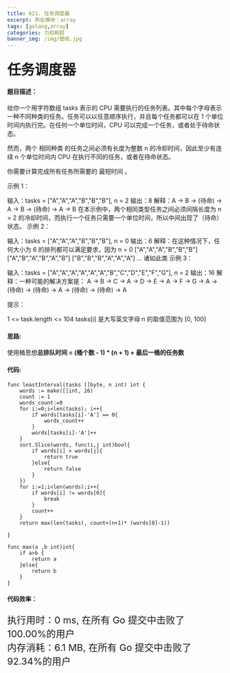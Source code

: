 ```yaml
---
title: 621. 任务调度器
excerpt: 所在模块：array
tags: [golang,array]
categories: 力扣刷题
banner_img: /img/壁纸.jpg
---
```


### <font size=6px>任务调度器</font>

#### 题目描述：

给你一个用字符数组 tasks 表示的 CPU 需要执行的任务列表。其中每个字母表示一种不同种类的任务。任务可以以任意顺序执行，并且每个任务都可以在 1 个单位时间内执行完。在任何一个单位时间，CPU 可以完成一个任务，或者处于待命状态。

然而，两个 相同种类 的任务之间必须有长度为整数 n 的冷却时间，因此至少有连续 n 个单位时间内 CPU 在执行不同的任务，或者在待命状态。

你需要计算完成所有任务所需要的 最短时间 。

 

示例 1：

输入：tasks = ["A","A","A","B","B","B"], n = 2
输出：8
解释：A -> B -> (待命) -> A -> B -> (待命) -> A -> B
     在本示例中，两个相同类型任务之间必须间隔长度为 n = 2 的冷却时间，而执行一个任务只需要一个单位时间，所以中间出现了（待命）状态。 
示例 2：

输入：tasks = ["A","A","A","B","B","B"], n = 0
输出：6
解释：在这种情况下，任何大小为 6 的排列都可以满足要求，因为 n = 0
["A","A","A","B","B","B"]
["A","B","A","B","A","B"]
["B","B","B","A","A","A"]
...
诸如此类
示例 3：

输入：tasks = ["A","A","A","A","A","A","B","C","D","E","F","G"], n = 2
输出：16
解释：一种可能的解决方案是：
     A -> B -> C -> A -> D -> E -> A -> F -> G -> A -> (待命) -> (待命) -> A -> (待命) -> (待命) -> A


提示：

1 <= task.length <= 104
tasks[i] 是大写英文字母
n 的取值范围为 [0, 100]

#### 思路:

使用桶思想**总排队时间 = (桶个数 - 1) \* (n + 1) + 最后一桶的任务数**

#### 代码:

```golang
func leastInterval(tasks []byte, n int) int {
    words := make([]int, 26)
    count := 1
    words_count:=0
    for i:=0;i<len(tasks); i++{
        if words[tasks[i]-'A'] == 0{
            words_count++
        }
        words[tasks[i]-'A']++
    }
    sort.Slice(words, func(i,j int)bool{
        if words[i] > words[j]{
            return true
        }else{
            return false
        }
    })
    for i:=1;i<len(words);i++{
        if words[i] != words[0]{
            break
        }
        count++
    }
    return max(len(tasks), count+(n+1)* (words[0]-1))
    
}

func max(a ,b int)int{
    if a>b {
        return a
    }else{
        return b
    }
}
```

#### 代码效率：

<p class="note note-primary"; style="font-size:22px">
   执行用时：0 ms, 在所有 Go 提交中击败了100.00%的用户<br>
   内存消耗：6.1 MB, 在所有 Go 提交中击败了92.34%的用户
</p>

